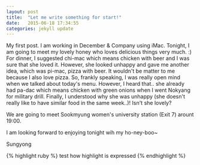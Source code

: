 ```yaml
---
layout: post
title:  "Let me write something for start!"
date:   2015-06-18 17:34:55
categories: jekyll update
---
```

My first post. I am working in December & Company using iMac. Tonight, I am going to meet my lovely honey who loves delicious things very much. :)
For dinner, I suggested chi-mac which means chicken with beer and I was sure that she loved it. However, she looked unhappy and gave me another idea, which was pi-mac, pizza with beer. 
It wouldn't be matter to me because I also love pizza. So, frankly speaking, I was really open mind when we talked about today's menu.
However, I heard that.. she already had pa-dac which means chicken with green onions when I went Nokyang for military drill. Finally, I understood why she was unhappy (she doesn't really like to have similar food in the same week..)!
Isn't she lovely?

We are going to meet Sookmyung women's university station (Exit 7) arount 19:00.

I am looking forward to enjoying tonight wih my ho-ney-boo~

Sungyong 


{% highlight ruby %}
test how highlight is expressed
{% endhighlight %}


[jekyll]:      http://jekyllrb.com
[jekyll-gh]:   https://github.com/jekyll/jekyll
[jekyll-help]: https://github.com/jekyll/jekyll-help

